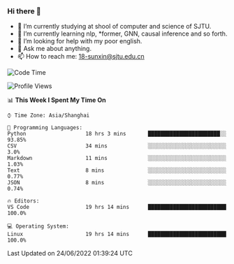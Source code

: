 ### Hi there 👋

<!--
**sunxin000/sunxin000** is a ✨ _special_ ✨ repository because its `README.md` (this file) appears on your GitHub profile.

Here are some ideas to get you started:

- 🔭 I’m currently working on ...
- 🌱 I’m currently learning ...
- 👯 I’m looking to collaborate on ...
- 🤔 I’m looking for help with ...
- 💬 Ask me about ...
- 📫 How to reach me: ...
- 😄 Pronouns: ...
- ⚡ Fun fact: ...
-->
- 🏫 I’m currently studying at shool of computer and science of SJTU.
- 🌱 I’m currently learning nlp, \*former, GNN, causal inference and so forth.
- 🤔 I’m looking for help with my poor english.
- 💬 Ask me about anything.
- 📫 How to reach me: 18-sunxin@sjtu.edu.cn
<!--START_SECTION:waka-->
![Code Time](http://img.shields.io/badge/Code%20Time-224%20hrs%2039%20mins-blue)

![Profile Views](http://img.shields.io/badge/Profile%20Views-0-blue)

📊 **This Week I Spent My Time On** 

```text
⌚︎ Time Zone: Asia/Shanghai

💬 Programming Languages: 
Python                   18 hrs 3 mins       ███████████████████████░░   93.85% 
CSV                      34 mins             ░░░░░░░░░░░░░░░░░░░░░░░░░   3.0% 
Markdown                 11 mins             ░░░░░░░░░░░░░░░░░░░░░░░░░   1.03% 
Text                     8 mins              ░░░░░░░░░░░░░░░░░░░░░░░░░   0.77% 
JSON                     8 mins              ░░░░░░░░░░░░░░░░░░░░░░░░░   0.74%

🔥 Editors: 
VS Code                  19 hrs 14 mins      █████████████████████████   100.0%

💻 Operating System: 
Linux                    19 hrs 14 mins      █████████████████████████   100.0%

```


 Last Updated on 24/06/2022 01:39:24 UTC
<!--END_SECTION:waka-->
